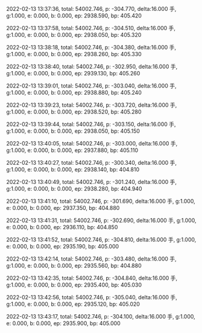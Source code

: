 2022-02-13 13:37:36, total: 54002.746, p: -304.770, delta:16.000 手, g:1.000, e: 0.000, b: 0.000, ep: 2938.590, bp: 405.420

2022-02-13 13:37:58, total: 54002.746, p: -304.510, delta:16.000 手, g:1.000, e: 0.000, b: 0.000, ep: 2938.050, bp: 405.320

2022-02-13 13:38:18, total: 54002.746, p: -304.380, delta:16.000 手, g:1.000, e: 0.000, b: 0.000, ep: 2938.260, bp: 405.330

2022-02-13 13:38:40, total: 54002.746, p: -302.950, delta:16.000 手, g:1.000, e: 0.000, b: 0.000, ep: 2939.130, bp: 405.260

2022-02-13 13:39:01, total: 54002.746, p: -303.040, delta:16.000 手, g:1.000, e: 0.000, b: 0.000, ep: 2938.880, bp: 405.240

2022-02-13 13:39:23, total: 54002.746, p: -303.720, delta:16.000 手, g:1.000, e: 0.000, b: 0.000, ep: 2938.520, bp: 405.280

2022-02-13 13:39:44, total: 54002.746, p: -303.150, delta:16.000 手, g:1.000, e: 0.000, b: 0.000, ep: 2938.050, bp: 405.150

2022-02-13 13:40:05, total: 54002.746, p: -303.000, delta:16.000 手, g:1.000, e: 0.000, b: 0.000, ep: 2937.880, bp: 405.110

2022-02-13 13:40:27, total: 54002.746, p: -300.340, delta:16.000 手, g:1.000, e: 0.000, b: 0.000, ep: 2938.140, bp: 404.810

2022-02-13 13:40:49, total: 54002.746, p: -301.240, delta:16.000 手, g:1.000, e: 0.000, b: 0.000, ep: 2938.280, bp: 404.940

2022-02-13 13:41:10, total: 54002.746, p: -301.690, delta:16.000 手, g:1.000, e: 0.000, b: 0.000, ep: 2937.350, bp: 404.880

2022-02-13 13:41:31, total: 54002.746, p: -302.690, delta:16.000 手, g:1.000, e: 0.000, b: 0.000, ep: 2936.110, bp: 404.850

2022-02-13 13:41:52, total: 54002.746, p: -304.810, delta:16.000 手, g:1.000, e: 0.000, b: 0.000, ep: 2935.190, bp: 405.000

2022-02-13 13:42:14, total: 54002.746, p: -303.480, delta:16.000 手, g:1.000, e: 0.000, b: 0.000, ep: 2935.560, bp: 404.880

2022-02-13 13:42:35, total: 54002.746, p: -304.840, delta:16.000 手, g:1.000, e: 0.000, b: 0.000, ep: 2935.400, bp: 405.030

2022-02-13 13:42:56, total: 54002.746, p: -305.040, delta:16.000 手, g:1.000, e: 0.000, b: 0.000, ep: 2935.120, bp: 405.020

2022-02-13 13:43:17, total: 54002.746, p: -304.100, delta:16.000 手, g:1.000, e: 0.000, b: 0.000, ep: 2935.900, bp: 405.000